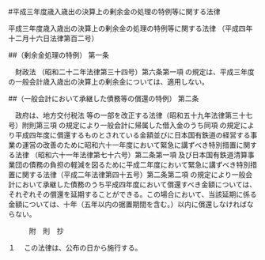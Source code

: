 #平成三年度歳入歳出の決算上の剰余金の処理の特例等に関する法律



平成三年度歳入歳出の決算上の剰余金の処理の特例等に関する法律
（平成四年十二月十六日法律第百二号）

##（剰余金処理の特例）
第一条

　財政法
（昭和二十二年法律第三十四号）第六条第一項
の規定は、平成三年度の一般会計歳入歳出の決算上の剰余金については、適用しない。



##（一般会計において承継した債務等の償還の特例）
第二条

　政府は、地方交付税法
等の一部を改正する法律（昭和五十九年法律第三十七号）附則第三項
の規定により一般会計に帰属した借入金のうち同項
の規定により平成四年度に償還するものとされている金額並びに日本国有鉄道の経営する事業の運営の改善のために昭和六十一年度において緊急に講ずべき特別措置に関する法律
（昭和六十一年法律第七十六号）第二条第一項
及び日本国有鉄道清算事業団の債務の負担の軽減を図るために平成二年度において緊急に講ずべき特別措置に関する法律（平成二年法律第四十五号）第二条第二項
の規定により一般会計において承継した債務のうち平成四年度において償還すべき金額については、それぞれその償還を延期することができる。この場合において、当該延期に係る金額については、十年（五年以内の据置期間を含む。）以内に償還しなければならない。




　　　附　則　抄

１
　この法律は、公布の日から施行する。





